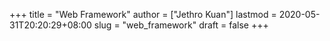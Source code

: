 +++
title = "Web Framework"
author = ["Jethro Kuan"]
lastmod = 2020-05-31T20:20:29+08:00
slug = "web_framework"
draft = false
+++
